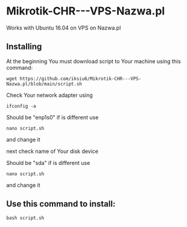 # Mikrotik-CHR---VPS-Nazwa.pl

Works with Ubuntu 16.04 on VPS on Nazwa.pl
## Installing

At the beginning You must download script to Your machine using this command:
```
wget https://github.com/iksiu6/Mikrotik-CHR---VPS-Nazwa.pl/blob/main/script.sh
```

Check Your network adapter using 
```
ifconfig -a
```
Should be "enp1s0" if is different use
```
nano script.sh 
```
and change it

next check name of Your disk device

Should be "sda" if is different use
```
nano script.sh 
```
and change it



## Use this command to install:

```
bash script.sh
```
